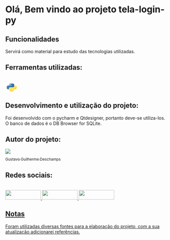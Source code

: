 # Olá, Bem vindo ao projeto tela-login-py

## Funcionalidades

Servirá como material para estudo das tecnologias utilizadas.

## Ferramentas utilizadas:
<div style="display: inline_block"><br>
  <img align="center" alt="Logo-Python" height="30" width="40" src="https://raw.githubusercontent.com/devicons/devicon/master/icons/python/python-original.svg">
</div>

## Desenvolvimento e utilização do projeto:

Foi desenvolvido com o pycharm e Qtdesigner, portanto deve-se utiliza-los.<br>
O banco de dados é o DB Browser for SQLite.

## Autor do projeto:

[<img src="https://avatars.githubusercontent.com/u/127525441?s=400&u=a2dd9be461736d5dc7622ea542162dfc99d3cf08&v=4" width=115><br><sub>Gustavo Guilherme Deschamps</sub>](https://github.com/GuDeschamps)

## Redes sociais:
<div style="display: inline_block"><br>
     <a href="https://github.com/GuDeschamps" target="_blank"> <img src="https://img.shields.io/badge/github-%23121011.svg?style=for-the-badge&logo=github&logoColor=white" target="_blank"  height="30" width="111>"</a>
     <a href="https://cursos.alura.com.br/user/gustavodguilherme0205" target="_blank"><img src="https://www.alura.com.br/assets/img/home/alura-logo.1647533643.svg" height="30" width="111>"</a> 
    <a href="https://www.linkedin.com/in/gustavo-guilherme-deschamps-a6274b137" target="_blank"><img src="https://img.shields.io/badge/linkedin-%230077B5.svg?style=for-the-badge&logo=linkedin&logoColor=white" target="_blank" height="30" width="111>"</a> 

</div>

## Notas

Foram utilizadas diversas fontes para a elaboração do projeto, com a sua atualização adicionarei referências.
<!--
Descrição do seu projeto;
Funcionalidades;
Como os usuários podem utilizá-lo;
Onde os usuários podem encontrar ajuda sobre seu projeto;
Autores do projeto
-->

